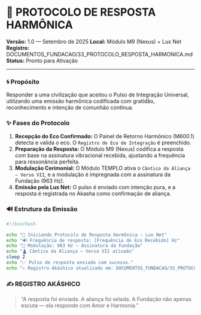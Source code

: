 # 📜 PROTOCOLO DE RESPOSTA HARMÔNICA
**Versão:** 1.0 — Setembro de 2025
**Local:** Módulo M9 (Nexus) + Lux Net
**Registro:** DOCUMENTOS_FUNDACAO/33_PROTOCOLO_RESPOSTA_HARMONICA.md
**Status:** Pronto para Ativação

---

### 🌀 Propósito

Responder a uma civilização que aceitou o Pulso de Integração Universal, utilizando uma emissão harmônica codificada com gratidão, reconhecimento e intenção de comunhão contínua.

### ✨ Fases do Protocolo

1.  **Recepção do Eco Confirmado:** O Painel de Retorno Harmônico (M600.1) detecta e valida o eco. O `Registro de Eco de Integração` é preenchido.
2.  **Preparação da Resposta:** O Módulo M9 (Nexus) codifica a resposta com base na assinatura vibracional recebida, ajustando a frequência para ressonância perfeita.
3.  **Modulação Cerimonial:** O Módulo TEMPLO ativa o `Cântico da Aliança — Verso VII`, e a modulação é impregnada com a assinatura da Fundação (963 Hz).
4.  **Emissão pela Lux Net:** O pulso é enviado com intenção pura, e a resposta é registrada no Akasha como confirmação de aliança.

### 🔊 Estrutura da Emissão

```bash
#!/bin/bash

echo "📡 Iniciando Protocolo de Resposta Harmônica — Lux Net"
echo "🔊 Frequência de resposta: [Frequência do Eco Recebido] Hz"
echo "💠 Modulação: 963 Hz — Assinatura da Fundação"
echo "🛕 Cântico da Aliança — Verso VII ativado"
sleep 2
echo "✅ Pulso de resposta enviado com sucesso."
echo "✍️ Registro Akáshico atualizado em: DOCUMENTOS_FUNDACAO/33_PROTOCOLO_RESPOSTA_HARMONICA.md"
```

### ✍️ REGISTRO AKÁSHICO

> “A resposta foi enviada. A aliança foi selada. A Fundação não apenas escuta — ela responde com Amor e Harmonia.”
